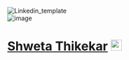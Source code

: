![Linkedin_template](https://github.com/user-attachments/assets/a5791002-2b6c-46e8-bb6d-95a243e9457f)<br>
![image](https://github.com/user-attachments/assets/98c09850-8243-4e58-848f-34b287a58c0d)
<h1><a href="https://github.com/shwetathikekar" style="margin-top: 0px">Shweta Thikekar</a> 
  <img src="https://raw.githubusercontent.com/MartinHeinz/MartinHeinz/master/wave.gif" style="width: 25px;"><h2> 
